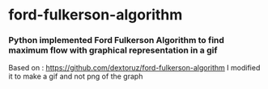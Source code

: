 # ford-fulkerson-algorithm
### Python implemented Ford Fulkerson Algorithm to find maximum flow with graphical representation in a gif

Based on : https://github.com/dextoruz/ford-fulkerson-algorithm
I modified it to make a gif and not png of the graph